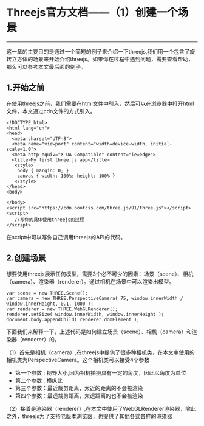 # Threejs官方文档——（1）创建一个场景

------

这一章的主要目的是通过一个简短的例子来介绍一下threejs,我们用一个包含了旋转立方体的场景来开始介绍threejs。如果你在过程中遇到问题，需要查看帮助，那么可以参考本文最后面的例子。


## 1.开始之前

在使用threejs之前，我们需要在html文件中引入，然后可以在浏览器中打开html文件，本文通过cdn文件的方式引入。

    <!DOCTYPE html>
    <html lang="en">
    <head>
      <meta charset="UTF-8">
      <meta name="viewport" content="width=device-width, initial-scale=1.0">
      <meta http-equiv="X-UA-Compatible" content="ie=edge">
      <title>My first three.js app</title>
       <style>
    	body { margin: 0; }
    	canvas { width: 100%; height: 100% }
       </style>
    </head>
    <body>

    </body>
    <script src="https://cdn.bootcss.com/three.js/91/three.js"></script>
    <script>
       //写你的具体使用threejs的过程
    </script>

在script中可以写你自己调用threejs的API的代码。

## 2.创建场景

想要使用threejs展示任何模型，需要3个必不可少的因素：场景（scene）、相机（camera）、渲染器（renderer）。通过相机在场景中可以渲染出模型。

    var scene = new THREE.Scene();
    var camera = new THREE.PerspectiveCamera( 75, window.innerWidth /     window.innerHeight, 0.1, 1000 );
    var renderer = new THREE.WebGLRenderer();
    renderer.setSize( window.innerWidth, window.innerHeight );
    document.body.appendChild( renderer.domElement );
    
下面我们来解释一下，上述代码是如何建立场景（scene）、相机（camera）和渲染器（renderer）的。

（1）首先是相机（camera）,在threejs中提供了很多种相机类，在本文中使用的相机类为PerspectiveCamera。这个相机类可以接受4个参数

 - 第一个参数 : 视野大小,因为相机拍摄具有一定的角度，因此以角度为单位
 - 第二个参数 : 横纵比
 - 第三个参数：最近裁剪距离，太近的距离的不会被渲染
 - 第四个参数：最远裁剪距离，太远距离的也不会被渲染

（2）接着是渲染器（renderer）,在本文中使用了WebGLRenderer渲染器，除此之外，threejs为了支持老版本浏览器，也提供了其他各式各样的渲染器
